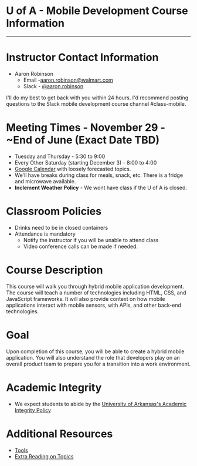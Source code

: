 # U of A - Mobile Development Course Information

---
# Instructor Contact Information
- Aaron Robinson 
  - Email -[aaron.robinson@walmart.com](aaron.robinson@walmart.com)  
  - Slack - [@aaron.robinson](https://ua-itreadiness.slack.com/team/aaron.robinson)  

I'll do my best to get back with you within 24 hours.  I'd recommend posting questions to the Slack mobile development course channel #class-mobile.

# Meeting Times - November 29 - ~End of June (Exact Date TBD)
- Tuesday and Thursday - 5:30 to 9:00
- Every Other Saturday (starting December 3)  - 8:00 to 4:00
- [Google Calendar](https://calendar.google.com/calendar/embed?src=ldin2tcorrvgbl18hpjqcrqk24%40group.calendar.google.com&ctz=America/Chicago) with loosely forecasted topics.
- We'll have breaks during class for meals, snack, etc. There is a fridge and microwave available.
- **Inclement Weather Policy** - We wont have class if the U of A is closed.

# Classroom Policies
- Drinks need to be in closed containers
- Attendance is mandatory
  - Notify the instructor if you will be unable to attend class
  - Video conference calls can be made if needed.

# Course Description
This course will walk you through hybrid mobile application development. The course will teach a number of technologies including HTML, CSS, and JavaScript frameworks. It will also provide context on how mobile applications interact with mobile sensors, with APIs, and other back-end technologies.

# Goal
Upon completion of this course, you will be able to create a hybrid mobile application. You will also understand the role that developers play on an overall product team to prepare you for a transition into a work environment.

# Academic Integrity
- We expect students to abide by the [University of Arkansas's Academic Integrity Policy](http://honesty.uark.edu/policy/)

# Additional Resources
- [Tools](tools.md)
- [Extra Reading on Topics](topics.md)